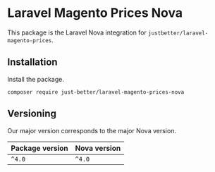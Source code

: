 # Laravel Magento Prices Nova

This package is the Laravel Nova integration for `justbetter/laravel-magento-prices`.

## Installation

Install the package.

```shell
composer require just-better/laravel-magento-prices-nova
```

## Versioning

Our major version corresponds to the major Nova version.

| Package version | Nova version |
|-----------------|--------------|
| `^4.0`          | `^4.0`       |
